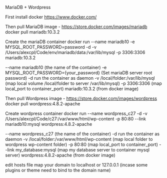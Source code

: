 MariaDB + Wordpress

First install docker
https://www.docker.com/

Then pull MariaDB image - https://store.docker.com/images/mariadb
docker pull mariadb:10.3.2

Create the mariaDB container
docker run --name mariadb10 -e MYSQL_ROOT_PASSWORD=password -d -v /Users/alexcpl/Code/env/mariadb/data:/var/lib/mysql -p 3306:3306 mariadb:10.3.2

--name mariadb10 (the name of the container)
-e MYSQL_ROOT_PASSWORD={your_password} (Set mariaDB server root password)
-d run the container as daemon
-v /local/folder:/var/lib/mysql (map local volume /local/folder to server /var/lib/mysql)
-p 3306:3306 (map local_port to container_port)
mariadb:10.3.2 (from docker image)

Then pull Wordpress image - https://store.docker.com/images/wordpress
docker pull wordpress:4.8.2-apache

Create wordpress container
docker run --name wordpress_c27 -d -v /Users/alexcpl/Code/c27:/var/www/html/wp-content -p 80:80 --link mariadb10:mysql wordpress:4.8.2-apache

--name wordpress_c27 (the name of the container)
-d run the container as daemon
-v /local/folder:/var/www/html/wp-content (map local folder to wordpress wp-content folder)
-p 80:80 (map local_port to container_port)
--link my_database:mysql (map my database server to container mysql server)
wordpress:4.8.2-apache (from docker image)

edit hosts file
map your domain to localhost or 127.0.0.1 (incase some plugins or theme need to bind to the domain name)
